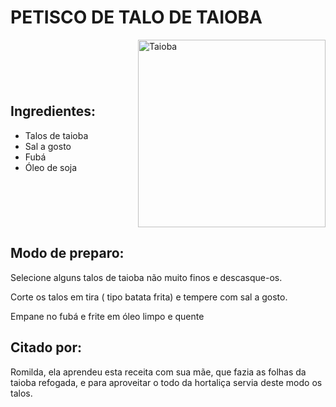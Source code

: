 # PETISCO DE TALO DE TAIOBA

<div style="display: flex; align-items: center; justify-content: space-between;">

<div>

## Ingredientes:

- Talos de taioba
- Sal a gosto
- Fubá
- Óleo de soja

</div>

<div>

<img src="/assets/taioba.jpeg" alt="Taioba" style="width: 300px; height: auto;">

</div>

</div>

## Modo de preparo:

Selecione alguns talos de taioba não muito finos e descasque-os.

Corte os talos em tira ( tipo batata frita) e tempere com sal a gosto.

Empane no fubá e frite em óleo limpo e quente

## Citado por:

Romilda, ela aprendeu esta receita com sua mãe, que fazia as folhas da taioba refogada, e para aproveitar o todo da hortaliça servia deste modo os talos.
